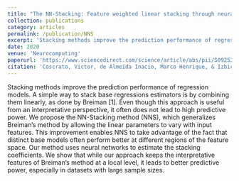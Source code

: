 ```yaml
---
title: "The NN-Stacking: Feature weighted linear stacking through neural networks"
collection: publications
category: articles
permalink: /publication/NNS
excerpt: 'Stacking methods improve the prediction performance of regression models. A simple way to stack base regressions estimators is by combining them linearly, as done by Breiman [1]. Even though this approach is useful from an interpretative perspective, it often does not lead to high predictive power. We propose the NN-Stacking method (NNS), which generalizes Breiman’s method by allowing the linear parameters to vary with input features. This improvement enables NNS to take advantage of the fact that distinct base models often perform better at different regions of the feature space. Our method uses neural networks to estimate the stacking coefficients. We show that while our approach keeps the interpretative features of Breiman’s method at a local level, it leads to better predictive power, especially in datasets with large sample sizes.'
date: 2020
venue: 'Neurocomputing'
paperurl: 'https://www.sciencedirect.com/science/article/abs/pii/S0925231220302630'
citation: 'Coscrato, Victor, de Almeida Inacio, Marco Henrique, & Izbicki, Rafael. (2020). "The NN-Stacking: Feature weighted linear stacking through neural networks." <i>Neurocomputing</i>, 399, 141-152.'
---
```


Stacking methods improve the prediction performance of regression models. A simple way to stack base regressions estimators is by combining them linearly, as done by Breiman [1]. Even though this approach is useful from an interpretative perspective, it often does not lead to high predictive power. We propose the NN-Stacking method (NNS), which generalizes Breiman’s method by allowing the linear parameters to vary with input features. This improvement enables NNS to take advantage of the fact that distinct base models often perform better at different regions of the feature space. Our method uses neural networks to estimate the stacking coefficients. We show that while our approach keeps the interpretative features of Breiman’s method at a local level, it leads to better predictive power, especially in datasets with large sample sizes.